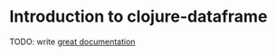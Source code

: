 # Introduction to clojure-dataframe

TODO: write [great documentation](http://jacobian.org/writing/what-to-write/)
